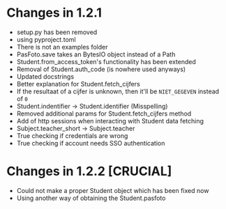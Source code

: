 # Changes in 1.2.1
- setup.py has been removed
- using pyproject.toml
- There is not an examples folder
- PasFoto.save takes an BytesIO object instead of a Path
- Student.from_access_token's functionality has been extended
- Removal of Student.auth_code (is nowhere used anyways)
- Updated docstrings
- Better explanation for Student.fetch_cijfers 
- If the resultaat of a cijfer is unknown, then it'll be ``NIET_GEGEVEN`` instead of ``0``
- Student.indentifier -> Student.identifier (Misspelling)
- Removed additional params for Student.fetch_cijfers method 
- Add of http sessions when interacting with Student data fetching
- Subject.teacher_short -> Subject.teacher
- True checking if credentials are wrong
- True checking if account needs SSO authentication

# Changes in 1.2.2 [CRUCIAL]
- Could not make a proper Student object which has been fixed now
- Using another way of obtaining the Student.pasfoto

